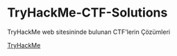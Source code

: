 # TryHackMe-CTF-Solutions
TryHackMe web sitesininde bulunan CTF'lerin Çözümleri


[TryHackMe](https://tryhackme.com/)

